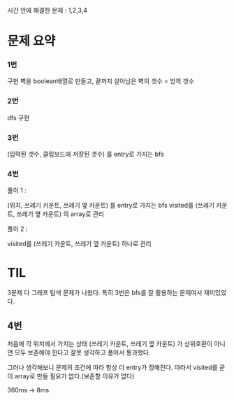 시간 안에 해결한 문제 : 1,2,3,4

# 문제 요약

### 1번

구현
벽을 boolean배열로 만들고,
끝까지 살아남은 벽의 갯수 = 방의 갯수

### 2번

dfs 구현

### 3번

(입력된 갯수, 클립보드에 저장된 갯수) 를 entry로 가지는 bfs

### 4번

풀이 1 :

(위치, 쓰레기 카운트, 쓰레기 옆 카운트) 를 entry로 가지는 bfs
visited를 (쓰레기 카운트, 쓰레기 옆 카운트) 의 array로 관리

풀이 2 :

visited를 (쓰레기 카운트, 쓰레기 옆 카운트) 하나로 관리

# TIL

3문제 다 그래프 탐색 문제가 나왔다. 특히 3번은 bfs를 잘 활용하는 문제여서 재미있었다.

## 4번

처음에 각 위치에서 가지는 상태 (쓰레기 카운트, 쓰레기 옆 카운트) 가 상위호환이 아니면 모두 보존해야 한다고 잘못 생각하고 풀어서 통과했다.

그러나 생각해보니 문제의 조건에 따라 항상 더 entry가 정해진다. 따라서 visited를 굳이 array로 만들 필요가 없다.(보존할 이유가 없다)

360ms -> 8ms
